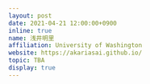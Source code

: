 ```yaml
---
layout: post
date: 2021-04-21 12:00:00+0900
inline: true
name: 浅井明里
affiliation: University of Washington
website: https://akariasai.github.io/
topic: TBA
display: true
---
```

